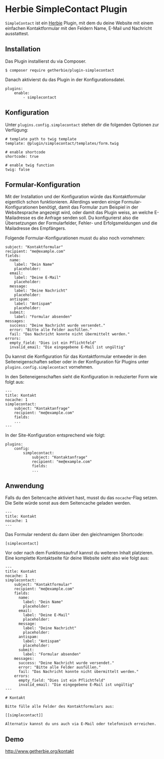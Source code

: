 # Herbie SimpleContact Plugin

`SimpleContact` ist ein [Herbie](http://github.com/getherbie/herbie) Plugin, mit dem du deine Website mit einem 
einfachen Kontaktformular mit den Feldern Name, E-Mail und Nachricht ausstattest.

## Installation

Das Plugin installierst du via Composer.

	$ composer require getherbie/plugin-simplecontact

Danach aktivierst du das Plugin in der Konfigurationsdatei.

    plugins:
        enable:
            - simplecontact


## Konfiguration

Unter `plugins.config.simplecontact` stehen dir die folgenden Optionen zur Verfügung:

    # template path to twig template
    template: @plugin/simplecontact/templates/form.twig

    # enable shortcode
    shortcode: true

    # enable twig function
    twig: false


## Formular-Konfiguration

Mit der Installation und der Konfiguration würde das Kontaktformular eigentlich schon funktionieren. 
Allerdings werden einige Formular-Konfigurationen benötigt, damit das Formular zum Beispiel in der Websitesprache 
angezeigt wird, oder damit das Plugin weiss, an welche E-Mailadresse es die Anfrage senden soll. Du konfigurierst also 
die Übersetzungen der Formularfelder, Fehler- und Erfolgsmeldungen und die Mailadresse des Empfängers.

Folgende Formular-Konfigurationen musst du also noch vornehmen: 

    subject: "Kontaktformular"
    recipient: "me@example.com"
    fields:
      name:
        label: "Dein Name"
        placeholder:
      email:
        label: "Deine E-Mail"
        placeholder:
      message:
        label: "Deine Nachricht"
        placeholder:
      antispam:
        label: "Antispam"
        placeholder:
      submit:
        label: "Formular absenden"
    messages:
      success: "Deine Nachricht wurde versendet."
      error: "Bitte alle Felder ausfüllen."
      fail: "Das Nachricht konnte nicht übermittelt werden."
    errors:
      empty_field: "Dies ist ein Pflichtfeld"
      invalid_email: "Die eingegebene E-Mail ist ungültig"


Du kannst die Konfiguration für das Kontaktformular entweder in den Seiteneigenschaften selber oder in der
Konfiguration für Plugins unter `plugins.config.simplecontact` vornehmen.

In den Seiteneigenschaften sieht die Konfiguration in reduzierter Form wie folgt aus:

    ---
    title: Kontakt
    nocache: 1
    simplecontact:
        subject: "Kontaktanfrage"
        recipient: "me@example.com"
        fields:
        ...        
    ---

In der Site-Konfiguration entsprechend wie folgt:

    plugins:
        config:
            simplecontact:
                subject: "Kontaktanfrage"
                recipient: "me@example.com"
                fields:
                ...   


## Anwendung

Falls du den Seitencache aktiviert hast, musst du das `nocache`-Flag setzen. Die Seite würde sonst aus dem Seitencache
geladen werden.

    ---
    title: Kontakt
    nocache: 1
    ---

Das Formular renderst du dann über den gleichnamigen Shortcode:

    [simplecontact]
    
Vor oder nach dem Funktionsaufruf kannst du weiteren Inhalt platzieren. Eine komplette Kontaktseite für deine Website 
sieht also wie folgt aus:

    ---
    title: Kontakt
    nocache: 1
    simplecontact:
        subject: "Kontaktformular"
        recipient: "me@example.com"
        fields:
          name:
            label: "Dein Name"
            placeholder:
          email:
            label: "Deine E-Mail"
            placeholder:
          message:
            label: "Deine Nachricht"
            placeholder:
          antispam:
            label: "Antispam"
            placeholder:
          submit:
            label: "Formular absenden"
        messages:
          success: "Deine Nachricht wurde versendet."
          error: "Bitte alle Felder ausfüllen."
          fail: "Das Nachricht konnte nicht übermittelt werden."
        errors:
          empty_field: "Dies ist ein Pflichtfeld"
          invalid_email: "Die eingegebene E-Mail ist ungültig"
    ---

    # Kontakt

    Bitte fülle alle Felder des Kontaktformulars aus:
    
    [[simplecontact]]

    Alternativ kannst du uns auch via E-Mail oder telefonisch erreichen.    
    

## Demo

<http://www.getherbie.org/kontakt>
